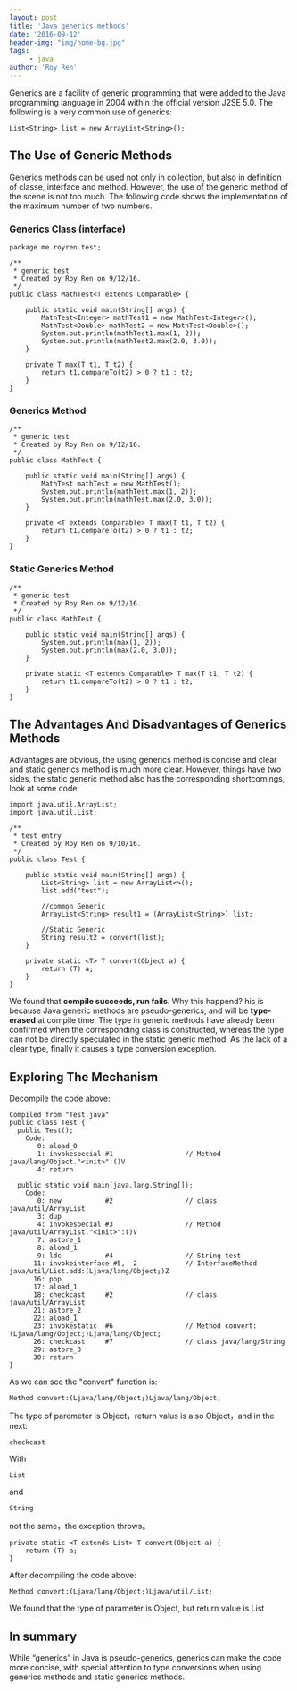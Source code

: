 ```yaml
---
layout: post
title: 'Java generics methods'
date: '2016-09-12'
header-img: "img/home-bg.jpg"
tags:
     - java
author: 'Roy Ren'
---
```


Generics are a facility of generic programming that were added to the Java programming language in 2004 within the official version J2SE 5.0. The following is a very common use of generics:

    List<String> list = new ArrayList<String>();
    
## The Use of Generic Methods
Generics methods can be used not only in collection, but also in definition of classe, interface and method. However, the use of the generic method of the scene is not too much. The following code shows the implementation of the maximum number of two numbers.

### Generics Class (interface)

    package me.royren.test;

    /**
     * generic test
     * Created by Roy Ren on 9/12/16.
     */
    public class MathTest<T extends Comparable> {

    	public static void main(String[] args) {
        	MathTest<Integer> mathTest1 = new MathTest<Integer>();
        	MathTest<Double> mathTest2 = new MathTest<Double>();
        	System.out.println(mathTest1.max(1, 2));
        	System.out.println(mathTest2.max(2.0, 3.0));
    	}

    	private T max(T t1, T t2) {
        	return t1.compareTo(t2) > 0 ? t1 : t2;
    	}
    }
    
### Generics Method

	/**
	 * generic test
	 * Created by Roy Ren on 9/12/16.
	 */
	public class MathTest {
	
	    public static void main(String[] args) {
	        MathTest mathTest = new MathTest();
	        System.out.println(mathTest.max(1, 2));
	        System.out.println(mathTest.max(2.0, 3.0));
	    }
	
	    private <T extends Comparable> T max(T t1, T t2) {
	        return t1.compareTo(t2) > 0 ? t1 : t2;
	    }
	}
	
### Static Generics Method

	/**
	 * generic test
	 * Created by Roy Ren on 9/12/16.
	 */
	public class MathTest {
	
	    public static void main(String[] args) {
	        System.out.println(max(1, 2));
	        System.out.println(max(2.0, 3.0));
	    }
	
	    private static <T extends Comparable> T max(T t1, T t2) {
	        return t1.compareTo(t2) > 0 ? t1 : t2;
	    }
	}


## The Advantages And Disadvantages of Generics Methods

Advantages are obvious, the using generics method is concise and clear and static generics method is much more clear. However, things have two sides, the static generic method also has the corresponding shortcomings, look at some code:

	import java.util.ArrayList;
	import java.util.List;

	/**
	 * test entry
	 * Created by Roy Ren on 9/10/16.
	 */
	public class Test {
	
	    public static void main(String[] args) {
	        List<String> list = new ArrayList<>();
	        list.add("test");
	
	        //common Generic
	        ArrayList<String> result1 = (ArrayList<String>) list;
	
	        //Static Generic
	        String result2 = convert(list);
	    }
	
	    private static <T> T convert(Object a) {
	        return (T) a;
	    }
	}
	
We found that **compile succeeds, run fails**. Why this happend? his is because Java generic methods are pseudo-generics, and will be **type-erased** at compile time. The type in generic methods have already been confirmed when the corresponding class is constructed, whereas the type can not be directly speculated in the static generic method. As the lack of a clear type, finally it causes a type conversion exception.

## Exploring The Mechanism

Decompile the code above:

	Compiled from "Test.java"
	public class Test {
	  public Test();
	    Code:
	       0: aload_0
	       1: invokespecial #1                  // Method java/lang/Object."<init>":()V
	       4: return
	
	  public static void main(java.lang.String[]);
	    Code:
	       0: new           #2                  // class java/util/ArrayList
	       3: dup
	       4: invokespecial #3                  // Method java/util/ArrayList."<init>":()V
	       7: astore_1
	       8: aload_1
	       9: ldc           #4                  // String test
	      11: invokeinterface #5,  2            // InterfaceMethod java/util/List.add:(Ljava/lang/Object;)Z
	      16: pop
	      17: aload_1
	      18: checkcast     #2                  // class java/util/ArrayList
	      21: astore_2
	      22: aload_1
	      23: invokestatic  #6                  // Method convert:(Ljava/lang/Object;)Ljava/lang/Object;
	      26: checkcast     #7                  // class java/lang/String
	      29: astore_3
	      30: return
	}

As we can see the "convert" function is:

	Method convert:(Ljava/lang/Object;)Ljava/lang/Object;
	
The type of paremeter is Object，return valus is also Object，and in the next:

	checkcast

With

	List
	
and

	String
	
not the same，the exception throws。

    private static <T extends List> T convert(Object a) {
        return (T) a;
    } 
    
After decompiling the code above:
 
 	Method convert:(Ljava/lang/Object;)Ljava/util/List;
 	
We found that the type of parameter is Object, but return value is List
 	

## In summary

While “generics” in Java is pseudo-generics, generics can make the code more concise, with special attention to type conversions when using generics methods and static generics methods. 	
 	
	 